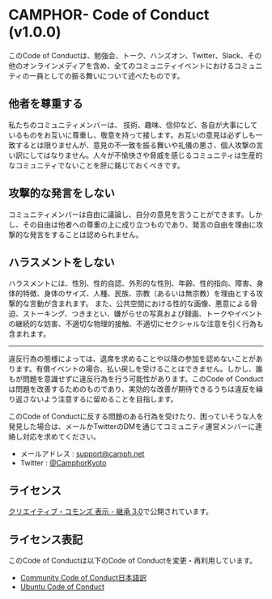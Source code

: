 # CAMPHOR- Code of Conduct (v1.0.0)
このCode of Conductは、勉強会、トーク、ハンズオン、Twitter、Slack、その他のオンラインメディアを含め、全てのコミュニティイベントにおけるコミュニティの一員としての振る舞いについて述べたものです。

## 他者を尊重する
私たちのコミュニティメンバーは、 技術、趣味、信仰など、各自が大事にしているものをお互いに尊重し、敬意を持って接します。お互いの意見は必ずしも一致するとは限りませんが、意見の不一致を振る舞いや礼儀の悪さ、個人攻撃の言い訳にしてはなりません。人々が不愉快さや脅威を感じるコミュニティは生産的なコミュニティでないことを肝に銘じておくべきです。

## 攻撃的な発言をしない
コミュニティメンバーは自由に議論し、自分の意見を言うことができます。しかし、その自由は他者への尊重の上に成り立つものであり、発言の自由を理由に攻撃的な発言をすることは認められません。

## ハラスメントをしない
ハラスメントには、性別、性的自認、外形的な性別、年齢、性的指向、障害、身体的特徴、身体のサイズ、人種、民族、宗教（あるいは無宗教）を理由とする攻撃的な言動が含まれます。
また、公共空間における性的な画像、悪意による脅迫、ストーキング、つきまとい、嫌がらせの写真および録画、トークやイベントの継続的な妨害、不適切な物理的接触、不適切にセクシャルな注意を引く行為も含まれます。

---
違反行為の態様によっては、退席を求めることや以降の参加を認めないことがあります。有償イベントの場合、払い戻しを受けることはできません。しかし、誰もが問題を意識せずに違反行為を行う可能性があります。このCode of Conductは問題を改善するためのものであり、実効的な改善が期待できるうちは違反を繰り返さないよう注意するに留めることを目指します。

このCode of Conductに反する問題のある行為を受けたり、困っていそうな人を発見した場合は、メールかTwitterのDMを通じてコミュニティ運営メンバーに連絡し対応を求めてください。

- メールアドレス : support@camph.net
- Twitter : [@CamphorKyoto](https://twitter.com/CamphorKyoto)

## ライセンス
[クリエイティブ・コモンズ 表示 - 継承 3.0](https://creativecommons.org/licenses/by-sa/3.0/deed.ja)で公開されています。

## ライセンス表記
このCode of Conductは以下のCode of Conductを変更・再利用しています。

- [Community Code of Conduct日本語訳](https://gist.github.com/atsushieno/b6fa985354b5583f027d10618f6d1438)
- [Ubuntu Code of Conduct](http://www.ubuntulinux.jp/community/conduct)
